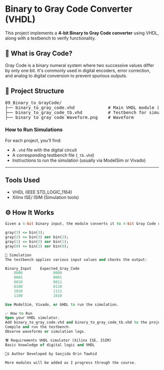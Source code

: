 # Binary to Gray Code Converter (VHDL)

This project implements a **4-bit Binary to Gray Code converter** using VHDL, along with a testbench to verify functionality.

## 🧠 What is Gray Code?

Gray Code is a binary numeral system where two successive values differ by only one bit. It's commonly used in digital encoders, error correction, and analog to digital conversion to prevent spurious outputs.

## 📁 Project Structure
<pre>
09_Binary_to_GrayCode/
├── binary_to_gray_code.vhd             # Main VHDL module (Behavioral architecture)
├── binary_to_gray_code_tb.vhd          # Testbench for simulation
├── binary to gray code Waveform.png    # Waveform
</pre>

### How to Run Simulations

For each project, you’ll find:
- A `.vhd` file with the digital circuit
- A corresponding testbench file (`_tb.vhd`)
- Instructions to run the simulation (usually via ModelSim or Vivado)

---

## Tools Used
- VHDL (IEEE STD_LOGIC_1164)
- Xilinx ISE/ ISIM (Simulation tools)

## ⚙️ How It Works

```vhdl
Given a 4-bit binary input, the module converts it to 4-bit Gray Code using the formula:

gray(3) <= bin(3);
gray(2) <= bin(3) xor bin(2);
gray(1) <= bin(2) xor bin(1);
gray(0) <= bin(1) xor bin(0);

🧪 Simulation
The testbench applies various input values and checks the output:

Binary_Input	Expected_Gray_Code
    0000	          0000
    0001	          0001
    0010	          0011
    0100	          0110
    1010	          1111
    1100	          1010

Use ModelSim, Vivado, or GHDL to run the simulation.

✅ How to Run
Open your VHDL simulator.
Add binary_to_gray_code.vhd and binary_to_gray_code_tb.vhd to the project.
Compile and run the testbench.
Observe waveforms or simulation logs.

🛠️ Requirements VHDL simulator (Xilinx ISE, ISIM)
Basic knowledge of digital logic and VHDL

🙋‍♀️ Author Developed by Sanjida Orin Tawhid

More modules will be added as I progress through the course.
